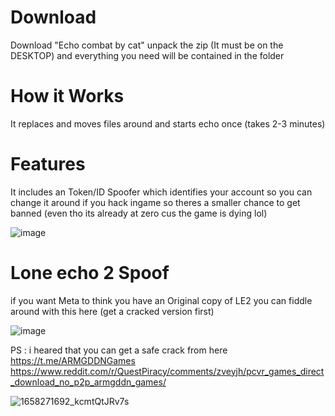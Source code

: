 # Download
Download "Echo combat by cat" unpack the zip (It must be on the DESKTOP) and everything you need will be contained in the folder

# How it Works
It replaces and moves files around and starts echo once (takes 2-3 minutes)

# Features
It includes an Token/ID Spoofer which identifies your account so you can change it around if you hack ingame so theres a smaller chance to get banned (even tho its already at zero cus the game is dying lol)

![image](https://user-images.githubusercontent.com/118598934/231561216-25de63ef-de3c-4337-9ad6-d17725a66230.png)

# Lone echo 2 Spoof
if you want Meta to think you have an Original copy of LE2 you can fiddle around with this here (get a cracked version first)

![image](https://user-images.githubusercontent.com/118598934/231562118-8240fcef-d204-4273-9d84-5a7889665d7a.png)

PS : i heared that you can get a safe crack from here https://t.me/ARMGDDNGames
https://www.reddit.com/r/QuestPiracy/comments/zveyjh/pcvr_games_direct_download_no_p2p_armgddn_games/








![1658271692_kcmtQtJRv7s](https://user-images.githubusercontent.com/118598934/231563911-f801286a-264b-4aaf-ba90-c5027869c6c0.jpg)
